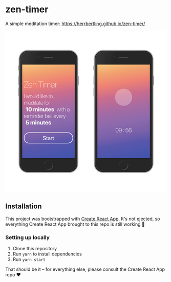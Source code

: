 # zen-timer
A simple meditation timer: https://herrbertling.github.io/zen-timer/

![zen-timer app images](zentimer.png)

## Installation

This project was bootstrapped with [Create React App](https://github.com/facebookincubator/create-react-app). It's not ejected, so everything Create React App brought to this repo is still working :rocket:

### Setting up locally

1. Clone this repository
1. Run `yarn` to install dependencies
1. Run `yarn start`

That should be it – for everything else, please consult the Create React App repo :heart:
